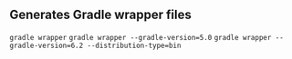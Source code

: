 ## Generates Gradle wrapper files

`gradle wrapper`
`gradle wrapper --gradle-version=5.0`
`gradle wrapper --gradle-version=6.2 --distribution-type=bin`

